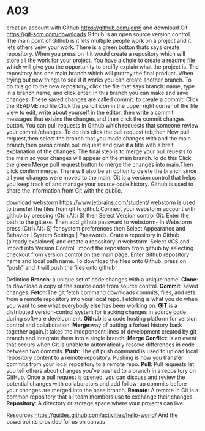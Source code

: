 # A03
creat an account with Github https://github.com/join6 and downloud Git https://git-scm.com/downloads
Github is an open source version control. The main point of Github is it lets multiple people work on a project and it lets others veiw your work. There is a green botton thats says create repository. When you press on it it would create a repository which will store all the work for your project. You have a choie to create a readme file which will give you the opportunity to breifly explain what the project is. The repository has one main branch which will protray the final product. When trying out new things to see if it works you can create another branch. To do this go to the new repository, click the file that says branch: name, type in a branch name, and click enter. In this branch you can make and save changes. These saved changes are called commit. to create a commit: Click the README.md file,Click the  pencil icon in the upper right corner of the file view to edit, write about yourself in the editor, then write a commit messages that exlains the changes,and then click the commit changes button. You can pull requests in Github which requests that someone review your commit/changes. To do this click the pull request tab,then New pull request,then select the branch that you made changes with and the main branch,then press create pull request and give it a title with a breif explanation of the changes. The final step is to merge your pull reuests to the main so your changes will appear on the main branch.To do this Click the green Merge pull request button to merge the changes into main.Then click confirm merge. There will also be an option to delete the branch since all your changes were moved to the main.
Git is a version control that helps you keep track of and manage your source code history. Github is used to share the information from Git with the public.

download webstorm https://www.jetbrains.com/student/
webstorm is used to transfer the files from git to github.Connect your webstorm account with github by pressing (Ctrl+Alt+S) then Select Version control Git. Enter the path to the git.exe. Then add github passward to webstorm- In Webstorm press (Ctrl+Alt+S) for system preferences then Select Appearance and Behavior | System Settings | Passwords. Crate a repository in Github (already explained) and create a repository in webstorm-Select VCS and Import into Version Control. Import the repository from github by selecting checkout from version control on the main page. Enter Github repository name and local path name.
To download the files onto Github, press on "push" and it will push the files onto github 

Defintion
<b>Branch</b>: a unique set of code changes with a unique name.
<b>Clone</b>: to download a copy of the source code from source control.
<b>Commit</b>: saved changes.
<b>Fetch</b>:The git fetch command downloads commits, files, and refs from a remote repository into your local repo. Fetching is what you do when you want to see what everybody else has been working on.
<b>GIT</b>:is a distributed version-control system for tracking changes in source code during software development.
<b>Github</b>:is a code hosting platform for version control and collaboration.
<b>Merge</b>:way of putting a forked history back together again.It takes the independent lines of development created by git branch and integrate them into a single branch.
<b>Merge Conflict</b>: is an event that occurs when Git is unable to automatically resolve differences in code between two commits.
<b>Push</b>: The git push command is used to upload local repository content to a remote repository. Pushing is how you transfer commits from your local repository to a remote repo.
<b>Pull</b>: Pull requests let you tell others about changes you've pushed to a branch in a repository on GitHub. Once a pull request is opened, you can discuss and review the potential changes with collaborators and add follow-up commits before your changes are merged into the base branch.
<b>Remote</b>: A remote in Git is a common repository that all team members use to exchange their changes.
<b>Repository</b>: A directory or storage space where your projects can live.

Resources
https://guides.github.com/activities/hello-world/
And the powerpoints provided for us on canvas
